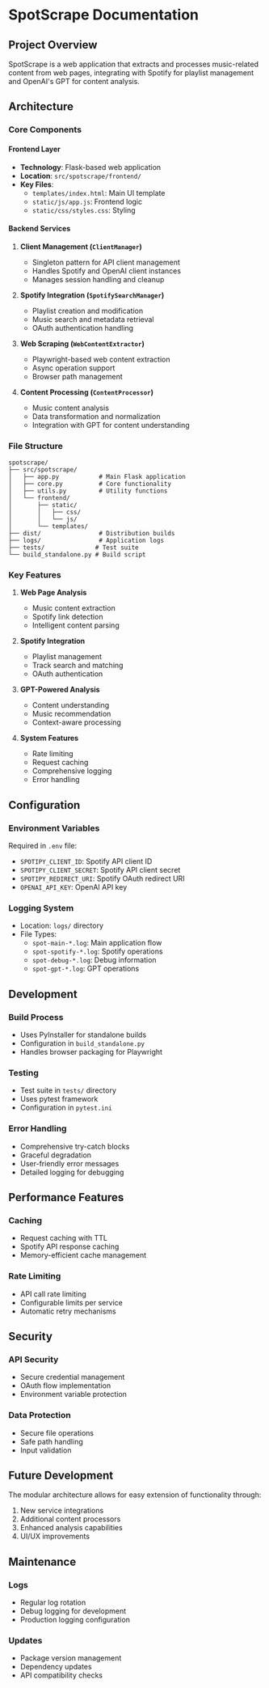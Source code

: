# SpotScrape Documentation

## Project Overview
SpotScrape is a web application that extracts and processes music-related content from web pages, integrating with Spotify for playlist management and OpenAI's GPT for content analysis.

## Architecture

### Core Components

#### Frontend Layer
- **Technology**: Flask-based web application
- **Location**: `src/spotscrape/frontend/`
- **Key Files**:
  - `templates/index.html`: Main UI template
  - `static/js/app.js`: Frontend logic
  - `static/css/styles.css`: Styling

#### Backend Services
1. **Client Management (`ClientManager`)**
   - Singleton pattern for API client management
   - Handles Spotify and OpenAI client instances
   - Manages session handling and cleanup

2. **Spotify Integration (`SpotifySearchManager`)**
   - Playlist creation and modification
   - Music search and metadata retrieval
   - OAuth authentication handling

3. **Web Scraping (`WebContentExtractor`)**
   - Playwright-based web content extraction
   - Async operation support
   - Browser path management

4. **Content Processing (`ContentProcessor`)**
   - Music content analysis
   - Data transformation and normalization
   - Integration with GPT for content understanding

### File Structure
```
spotscrape/
├── src/spotscrape/
│   ├── app.py           # Main Flask application
│   ├── core.py          # Core functionality
│   ├── utils.py         # Utility functions
│   └── frontend/
│       ├── static/
│       │   ├── css/
│       │   └── js/
│       └── templates/
├── dist/                # Distribution builds
├── logs/                # Application logs
├── tests/              # Test suite
└── build_standalone.py # Build script
```

### Key Features
1. **Web Page Analysis**
   - Music content extraction
   - Spotify link detection
   - Intelligent content parsing

2. **Spotify Integration**
   - Playlist management
   - Track search and matching
   - OAuth authentication

3. **GPT-Powered Analysis**
   - Content understanding
   - Music recommendation
   - Context-aware processing

4. **System Features**
   - Rate limiting
   - Request caching
   - Comprehensive logging
   - Error handling

## Configuration

### Environment Variables
Required in `.env` file:
- `SPOTIPY_CLIENT_ID`: Spotify API client ID
- `SPOTIPY_CLIENT_SECRET`: Spotify API client secret
- `SPOTIPY_REDIRECT_URI`: Spotify OAuth redirect URI
- `OPENAI_API_KEY`: OpenAI API key

### Logging System
- Location: `logs/` directory
- File Types:
  - `spot-main-*.log`: Main application flow
  - `spot-spotify-*.log`: Spotify operations
  - `spot-debug-*.log`: Debug information
  - `spot-gpt-*.log`: GPT operations

## Development

### Build Process
- Uses PyInstaller for standalone builds
- Configuration in `build_standalone.py`
- Handles browser packaging for Playwright

### Testing
- Test suite in `tests/` directory
- Uses pytest framework
- Configuration in `pytest.ini`

### Error Handling
- Comprehensive try-catch blocks
- Graceful degradation
- User-friendly error messages
- Detailed logging for debugging

## Performance Features

### Caching
- Request caching with TTL
- Spotify API response caching
- Memory-efficient cache management

### Rate Limiting
- API call rate limiting
- Configurable limits per service
- Automatic retry mechanisms

## Security

### API Security
- Secure credential management
- OAuth flow implementation
- Environment variable protection

### Data Protection
- Secure file operations
- Safe path handling
- Input validation

## Future Development
The modular architecture allows for easy extension of functionality through:
1. New service integrations
2. Additional content processors
3. Enhanced analysis capabilities
4. UI/UX improvements

## Maintenance

### Logs
- Regular log rotation
- Debug logging for development
- Production logging configuration

### Updates
- Package version management
- Dependency updates
- API compatibility checks 